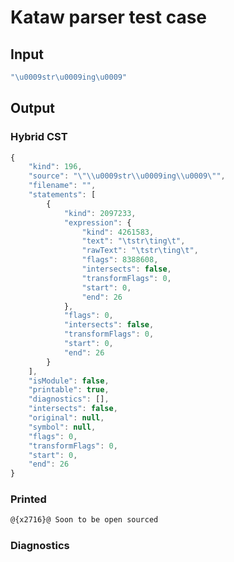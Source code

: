 # Kataw parser test case

## Input

`````js
"\u0009str\u0009ing\u0009"
`````

## Output

### Hybrid CST


```javascript
{
    "kind": 196,
    "source": "\"\\u0009str\\u0009ing\\u0009\"",
    "filename": "",
    "statements": [
        {
            "kind": 2097233,
            "expression": {
                "kind": 4261583,
                "text": "\tstr\ting\t",
                "rawText": "\tstr\ting\t",
                "flags": 8388608,
                "intersects": false,
                "transformFlags": 0,
                "start": 0,
                "end": 26
            },
            "flags": 0,
            "intersects": false,
            "transformFlags": 0,
            "start": 0,
            "end": 26
        }
    ],
    "isModule": false,
    "printable": true,
    "diagnostics": [],
    "intersects": false,
    "original": null,
    "symbol": null,
    "flags": 0,
    "transformFlags": 0,
    "start": 0,
    "end": 26
}
```

  
### Printed


```javascript
@{x2716}@ Soon to be open sourced
```

  
### Diagnostics


```javascript

```


